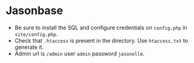 # Jasonbase

- Be sure to install the SQL and configure credentials on `config.php` in `site/config.php`.
- Check that `.htaccess` is present in the directory. Use `htaccess.txt` to generate it.
- Admin url is `/admin` user `admin` password `jasonelle`.
